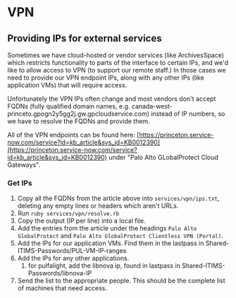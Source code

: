 # VPN

## Providing IPs for external services

Sometimes we have cloud-hosted or vendor services (like ArchivesSpace) which
restricts functionality to parts of the interface to certain IPs, and we'd like
to allow access to VPN (to support our remote staff.) In those cases we need to
provide our VPN endpoint IPs, along with any other IPs (like application VMs)
that will require access.

Unfortunately the VPN IPs often change and most vendors don't accept FQDNs (fully
qualified domain names, e.g.
canada-west-princeto.gpogn2y5gg2j.gw.gpcloudservice.com) instead
of IP numbers, so we have to resolve the FQDNs and provide them.

All of the VPN endpoints can be found here:
[https://princeton.service-now.com/service?id=kb_article&sys_id=KB0012390](https://princeton.service-now.com/service?id=kb_article&sys_id=KB0012390)
under "Palo Alto GLobalProtect Cloud Gateways".

### Get IPs

1. Copy all the FQDNs from the article above into `services/vpn/ips.txt`,
   deleting any empty lines or headers which aren't URLs.
1. Run `ruby services/vpn/resolve.rb`
1. Copy the output (IP per line) into a local file.
1. Add the entries from the article under the headings `Palo Alto GlobalProtect` and `Palo Alto GlobalProtect Clientless VPN (Portal)`.
1. Add the IPs for our application VMs. Find them in the lastpass in Shared-ITIMS-Passwords/PUL-VM-IP-ranges
1. Add the IPs for any other applications.
   1. for pulfalight, add the libnova ip, found in lastpass in Shared-ITIMS-Passwords/libnova-IP
1. Send the list to the appropriate people. This should be the complete list of
   machines that need access.
